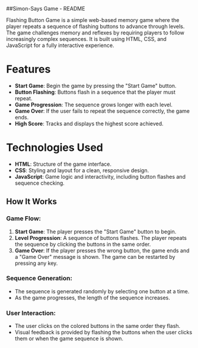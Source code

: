 ##Simon-Says Game - README

Flashing Button Game is a simple web-based memory game where the player repeats a sequence of flashing buttons to advance through levels. The game challenges memory and reflexes by requiring players to follow increasingly complex sequences. It is built using HTML, CSS, and JavaScript for a fully interactive experience.

# Features
- **Start Game**: Begin the game by pressing the "Start Game" button.
- **Button Flashing**: Buttons flash in a sequence that the player must repeat.
- **Game Progression**: The sequence grows longer with each level.
- **Game Over**: If the user fails to repeat the sequence correctly, the game ends.
- **High Score**: Tracks and displays the highest score achieved.

# Technologies Used
- **HTML**: Structure of the game interface.
- **CSS**: Styling and layout for a clean, responsive design.
- **JavaScript**: Game logic and interactivity, including button flashes and sequence checking.

## How It Works
### Game Flow:
1. **Start Game**: The player presses the "Start Game" button to begin.
2. **Level Progression**: A sequence of buttons flashes. The player repeats the sequence by clicking the buttons in the same order.
3. **Game Over**: If the player presses the wrong button, the game ends and a "Game Over" message is shown. The game can be restarted by pressing any key.

### Sequence Generation:
- The sequence is generated randomly by selecting one button at a time.
- As the game progresses, the length of the sequence increases.

### User Interaction:
- The user clicks on the colored buttons in the same order they flash.
- Visual feedback is provided by flashing the buttons when the user clicks them or when the game sequence is shown.


